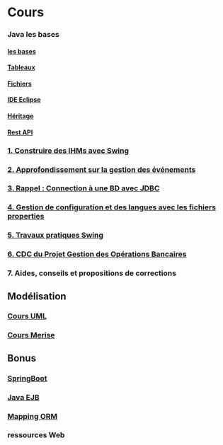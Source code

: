 # Cours

### Java les bases

#### [les bases](java/java1/1-bases/README.md)

#### [Tableaux](java/java1/2-tableaux/README.md)

#### [Fichiers](java/java1/3-fichiers)

#### [IDE Eclipse](java/java2/5-ide/README.md)

#### [Héritage](java/java2/6-heritage/README.md)

#### [Rest API](java/java2/7-rest/README.md)

### [1. Construire des IHMs avec Swing](cours-swing.md)

### [2. Approfondissement sur la gestion des événements](cours-java-evenement.md)

### [3. Rappel : Connection à une BD avec JDBC](java/java2/8-jdbc/README.md)

### [4. Gestion de configuration et des langues avec les fichiers **properties**](cours-properties.md)

### [5. Travaux pratiques Swing](travaux-pratiques-swing.md)

### [6. CDC du Projet Gestion des Opérations Bancaires](projets/gestion-banque.md)

### 7. Aides, conseils et propositions de corrections

## Modélisation

### [Cours UML](uml/README.md)

### [Cours Merise](2-mcd/README.md)

## Bonus

### [SpringBoot](framework-back/1-springboot/README.md)

### [Java EJB](framework-back/1-jpa-orm/javaee-persistence-ejb3.md)

### [Mapping ORM](framework-back/1-jpa-orm/mapping-orm.md)
 
### ressources Web
